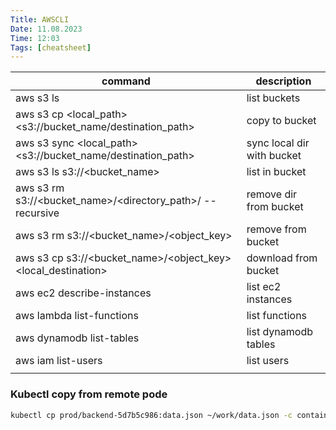 ```yaml
---
Title: AWSCLI
Date: 11.08.2023
Time: 12:03
Tags: [cheatsheet]
---
```


| command                                                                | description                |
| ---------------------------------------------------------------------- | -------------------------- |
| aws s3 ls                                                              | list buckets               |
| aws s3 cp \<local_path\> \<s3:\/\/bucket_name\/destination_path\>      | copy to bucket             |
| aws s3 sync \<local_path\> \<s3:\/\/bucket_name\/destination_path\>    | sync local dir with bucket |
| aws s3 ls s3:\/\/\<bucket_name\>                                       | list in bucket             |
| aws s3 rm s3:\/\/\<bucket_name\>\/\<directory_path\>\/ \-\-recursive   | remove dir from bucket     |
| aws s3 rm s3:\/\/\<bucket_name\>\/\<object_key\>                       | remove from bucket         |
| aws s3 cp s3:\/\/\<bucket_name\>\/\<object_key\> \<local_destination\> | download from bucket       |
| aws ec2 describe-instances                                             | list ec2 instances         |
| aws lambda list-functions                                              | list functions             |
| aws dynamodb list-tables                                               | list dynamodb tables       |
| aws iam list-users                                                     | list users                 |
|                                                                        |                            |
### Kubectl copy from remote pode
```bash
kubectl cp prod/backend-5d7b5c986:data.json ~/work/data.json -c container-backend
```

